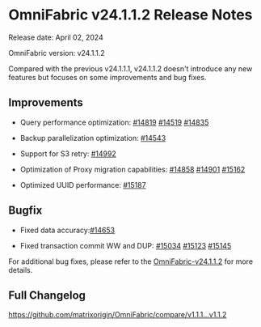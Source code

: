 # **OmniFabric v24.1.1.2 Release Notes**

Release date: April 02, 2024

OmniFabric version: v24.1.1.2

Compared with the previous v24.1.1.1, v24.1.1.2 doesn't introduce any new features but focuses on some improvements and bug fixes.

## Improvements

- Query performance optimization: [#14819](https://github.com/matrixorigin/OmniFabric/pull/14819) [#14519](https://github.com/matrixorigin/OmniFabric/pull/14519) [#14835](https://github.com/matrixorigin/OmniFabric/pull/14835)

- Backup parallelization optimization: [#14543](https://github.com/matrixorigin/OmniFabric/pull/14543)

- Support for S3 retry: [#14992](https://github.com/matrixorigin/OmniFabric/pull/14992)

- Optimization of Proxy migration capabilities: [#14858](https://github.com/matrixorigin/OmniFabric/pull/14858) [#14901](https://github.com/matrixorigin/OmniFabric/pull/14901) [#15162](https://github.com/matrixorigin/OmniFabric/pull/15162)

- Optimized UUID performance: [#15187](https://github.com/matrixorigin/OmniFabric/pull/15187)

## Bugfix

- Fixed data accuracy:[#14653](https://github.com/matrixorigin/OmniFabric/pull/14653)

- Fixed transaction commit WW and DUP: [#15034](https://github.com/matrixorigin/OmniFabric/pull/15034) [#15123](https://github.com/matrixorigin/OmniFabric/pull/15123) [#15145](https://github.com/matrixorigin/OmniFabric/pull/15145)

For additional bug fixes, please refer to the [OmniFabric-v24.1.1.2](https://github.com/matrixorigin/OmniFabric/releases/tag/v1.1.2) for more details.

## Full Changelog

<https://github.com/matrixorigin/OmniFabric/compare/v1.1.1...v1.1.2>
